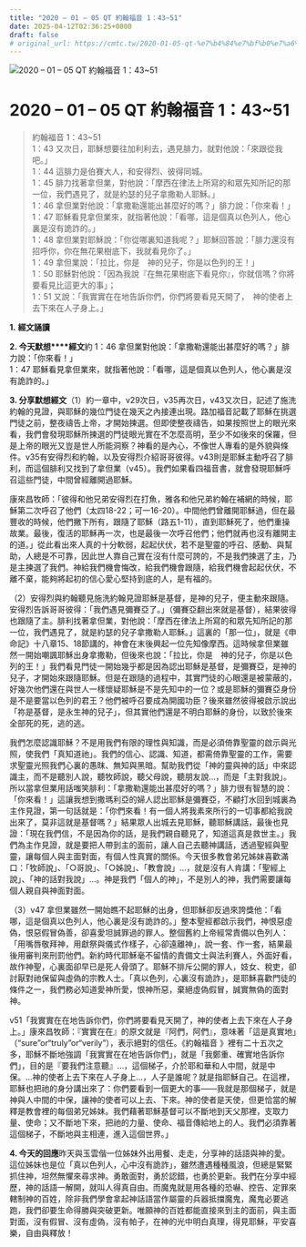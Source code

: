 ```yaml
---
title: "2020 – 01 – 05 QT 約翰福音 1：43~51"
date: 2025-04-12T02:36:25+0800
draft: false
# original_url: https://cmtc.tw/2020-01-05-qt-%e7%b4%84%e7%bf%b0%e7%a6%8f%e9%9f%b3-1%ef%bc%9a4351
---
```


![2020 – 01 – 05 QT 約翰福音 1：43\~51](/images/qt.jpg   "2020 – 01 – 05 QT 約翰福音 1：43\~51")

# 2020 – 01 – 05 QT 約翰福音 1：43\~51

> 約翰福音 1：43\~51  
> 1：43 又次日，耶穌想要往加利利去，遇見腓力，就對他說：「來跟從我吧。」  
> 1：44 這腓力是伯賽大人，和安得烈、彼得同城。  
> 1：45 腓力找著拿但業，對他說：「摩西在律法上所寫的和眾先知所記的那一位，我們遇見了，就是約瑟的兒子拿撒勒人耶穌。」  
> 1：46 拿但業對他說：「拿撒勒還能出甚麼好的嗎？」腓力說：「你來看！」  
> 1：47 耶穌看見拿但業來，就指著他說：「看哪，這是個真以色列人，他心裏是沒有詭詐的。」  
> 1：48 拿但業對耶穌說：「你從哪裏知道我呢？」耶穌回答說：「腓力還沒有招呼你，你在無花果樹底下，我就看見你了。」  
> 1：49 拿但業說：「拉比，你是　神的兒子，你是以色列的王！」  
> 1：50 耶穌對他說：「因為我說『在無花果樹底下看見你』，你就信嗎？你將要看見比這更大的事」；  
> 1：51 又說：「我實實在在地告訴你們，你們將要看見天開了，　神的使者上去下來在人子身上。」

**1.** **經文誦讀**

**2. 今天默想****經文**約 1：46 拿但業對他說：「拿撒勒還能出甚麼好的嗎？」腓力說：「你來看！」  
1：47 耶穌看見拿但業來，就指著他說：「看哪，這是個真以色列人，他心裏是沒有詭詐的。」

**3. 分享默想經文**（1）約一章中，v29次日，v35再次日，v43又次日，記述了施洗約翰的見證，與耶穌的幾位門徒在幾天之內接連出現。路加福音記載了耶穌在挑選門徒之前，整夜禱告上帝，才開始揀選。但即使整夜禱告，如果按照世上的眼光來看，我們會發現耶穌所揀選的門徒眼光實在不怎麼高明，至少不如後來的保羅，但是上帝的眼光又豈是世人所能洞察？神看的是內心，不像世人專看的是外貌與條件。v35有安得烈和約翰，以及安得烈介紹哥哥彼得。v43則是耶穌主動呼召了腓利，而這個腓利又找到了拿但業（v45）。我們如果看四福音書，就會發現耶穌呼召這些門徒，中間曾經離開過耶穌。

康來昌牧師：「彼得和他兄弟安得烈在打魚，雅各和他兄弟約翰在補網的時候，耶穌第二次呼召了他們（太四18-22；可一16-20）。中間他們曾離開耶穌過，但在最豐收的時候，他們撇下所有，跟隨了耶穌（路五1-11），直到耶穌死了，他們重操故業。最後，復活的耶穌再一次，也是最後一次呼召他們；他們就再也沒有離開主的道。」從此看出來人真的十分軟弱，起起伏伏，若不是聖靈的呼召、感動、與幫助，人總是不可靠，因此世人靠自己實在沒有什麼可誇的，不是我們揀選了主，乃是主揀選了我們。神給我們機會悔改，給我們機會跟隨，給我們機會起起伏伏，不離不棄，能夠將起初的信心愛心堅持到底的人，是有福的。

（2）安得烈與約翰聽見施洗約翰見證耶穌是基督，是神的兒子，便主動來跟隨。安得烈告訴哥哥彼得：「我們遇見彌賽亞了。」（彌賽亞翻出來就是基督），結果彼得也跟隨了主。腓利找著拿但業，對他說：「摩西在律法上所寫的和眾先知所記的那一位，我們遇見了，就是約瑟的兒子拿撒勒人耶穌。」這裏的「那一位」，就是《申命記》十八章15、18節講的，神會在末後興起一位先知像摩西。這時候拿但業雖然一開始嘲諷耶穌出身拿撒勒，但後來也說：「拉比，你是　神的兒子，你是以色列的王！」我們看見門徒一開始幾乎都是因為認出耶穌是基督，是彌賽亞，是神的兒子，才開始來跟隨耶穌。但是在跟隨的過程中，其實門徒的心眼還是被蒙蔽的，好幾次他們還在與世人一樣懷疑耶穌是不是先知中的一位？或是耶穌的彌賽亞身份是不是要當以色列的君王？他們被呼召要成為開國功臣？後來雖然彼得被啟示說出「祢是基督，是永生神的兒子」，但其實他們還是不明白耶穌的身份，以致於後來全部死的死，逃的逃。

我們怎麼認識耶穌？不是用我們有限的理性與知識，而是必須倚靠聖靈的啟示與光照，使我們「真知道祂」。我們的信心、認識、知道，都需倚靠聖靈的工作，需要求聖靈光照我們心裏的愚昩、無知與黑暗。幫助我們從「神的靈與神的話」中來認識主，而不是聽別人說，聽牧師說，聽父母說，聽朋友說…，而是「主對我說」。所以當拿但業用話嗤笑腓利：「拿撒勒還能出甚麼好的嗎？」腓力很有智慧的說：「你來看！」這讓我想到撒瑪利亞的婦人認出耶穌是彌賽亞，不顧打水回到城裏為主作見證，第一句話就是：「你們來看！有一個人將我素來所行的一切事都給我說出來了，莫非這就是基督嗎？」結果眾人出城去見耶穌，聽耶穌講話，最後也見證：「現在我們信，不是因為你的話，是我們親自聽見了，知道這真是救世主。」我們為主作見證，就是要把人帶到主的面前，讓人自己去聽神講話，透過聖經與聖靈，讓每個人與主面對面，有個人性真實的關係。今天很多教會弟兄姊妹喜歡滿口：「牧師說」、「○哥說」、「○姊說」、「教會說」…，就是沒有人肯講：「聖經上說」、「神的話對我說」…。神是我們「個人的神」，不是別人的神，我們需要讓每個人親自與神面對面。

（3）v47 拿但業雖然一開始瞧不起耶穌的出身，但耶穌卻反過來誇獎他：「看哪，這是個真以色列人，他心裏是沒有詭詐的。」整本聖經都啟示我們，神恨惡虛偽，恨惡假冒偽善，卻喜愛坦誠罪過的罪人。整個舊約上帝經常責備以色列人：「用嘴唇敬拜神，用獻祭與儀式作樣子，心卻遠離神」，說一套、作一套，結果最後用審判來刑罰他們。新約時代耶穌毫不留情的責備文士與法利賽人，外面好看，故作神聖，心裏面卻早已是死人骨頭了。耶穌不排斥公開的罪人，妓女、稅吏，卻討厭對祂保留與虛偽的宗教人士。「真以色列，心裏沒有詭詐」，是耶穌喜歡門徒的條件之一，我們務必知道愛神所愛，恨神所惡，棄絕虛偽假冒，誠實無偽的面對神。

v51「我實實在在地告訴你們，你們將要看見天開了，神的使者上去下來在人子身上。」康來昌牧師：『實實在在』的原文就是『阿們，阿們』，意味著「這是真實地」（“sure”or“truly”or“verily”），表示絕對的信任。《約翰福音 》裡有二十五次之多，耶穌不斷地強調「我實實在在地告訴你們」，就是「我鄭重、確實地告訴你們」，目的是『要我們注意聽』…，這個梯子，介於耶和華和人中間，就是中保。…神的使者上去下來在人子身上…，人子是誰呢？就是指耶穌自己。在這裡，耶穌也把祂的身分講出來了：你們要看到一個更大的事——我就是那個梯子，就是神與人中間的中保，讓神的使者可以上去、下來。神的使者是天使，但更恰當的解釋是教會裡的每個弟兄姊妹。我們藉著耶穌基督可以不斷地到天父那裡，支取力量、使命；又不斷地下來，把祂的力量、使命、福音傳給地上的人。我們必須靠著這個梯子，不斷地與主相連，進入這個世界。」

**4. 今天的回應**昨天與玉雲偕一位姊妹外出用餐、走走，分享神的話語與神的愛。這位姊妹也是位「真以色列人，心中沒有詭詐」，雖然遭遇種種風浪，但總是緊緊抓住神，坦然無懼來尋求神。勇敢面對，勇於認錯，也勇於更新。我們在分享中經歷，神的話語一解開，就叫人得真自由。而魔鬼就是用各種的恐嚇、控告、定罪來轄制神的百姓，除非我們學會拿起神話語當作屬靈的兵器抵擋魔鬼，魔鬼必要逃跑，我們卻要生命得勝與突破更新。唯願神的百姓都能直接來到主的面前，與主面對面，沒有假冒、沒有虛偽，沒有帕子，在神的光中明白真理，得見耶穌，平安喜樂，自由與釋放！